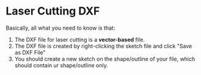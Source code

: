# Laser Cutting DXF

Basically, all what you need to know is that:

1. The DXF file for laser cutting is a **vector-based** file.
2. The DXF file is created by right-clicking the sketch file and click "Save as DXF File"
3. You should create a new sketch on the shape/outline of your file, which should contain ur shape/outline only.
